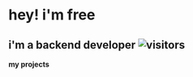 # hey! i'm free

## i'm a backend developer ![visitors](https://visitor-badge.glitch.me/badge?page_id=freegocrazy.435644742)

**my projects**
  
